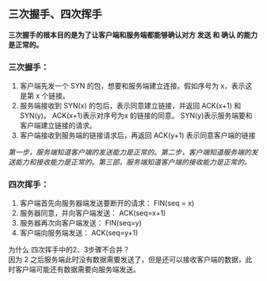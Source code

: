 ## 三次握手、四次挥手

**三次握手的根本目的是为了让客户端和服务端都能够确认对方 发送 和 确认 的能力是正常的。**

### 三次握手：
1. 客户端先发一个 SYN 的包，想要和服务端建立连接。假如序号为 x，表示这是第 x 个链接。
2. 服务端接收到 SYN(x) 的包后，表示同意建立链接，并返回 ACK(x+1) 和 SYN(y)。
ACK(x+1)表示对序号为x 的链接的同意。 SYN(y)表示服务端要和客户端建立链接的请求。
3. 客户端接收到服务端的链接请求后，再返回 ACK(y+1) 表示同意客户端的链接

*第一步，服务端知道客户端的发送能力是正常的。第二步，客户端知道服务端的发送能力和接收能力是正常的。第三部，服务端知道客户端的接收能力是正常的。*

### 四次挥手：
1. 客户端首先向服务器端发送要断开的请求： FIN(seq = x)
2. 服务器同意，并向客户端发送： ACK(seq=x+1)
3. 服务器再次向客户端发送： FIN(seq=y)
4. 客户端向服务端发送： ACK(seq=y+1)

为什么 四次挥手中的2、3步骤不合并？  
因为 2 之后服务端此时没有数据需要发送了，但是还可以接收客户端的数据，此时客户端可能还有数据需要向服务端发送。
